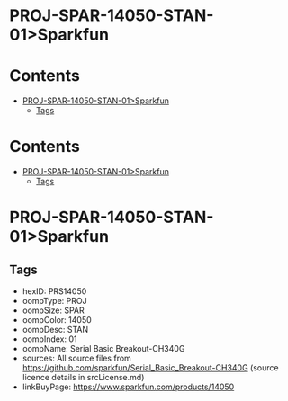
PROJ-SPAR-14050-STAN-01>Sparkfun
================================

Contents
========

* [PROJ-SPAR-14050-STAN-01>Sparkfun](#proj-spar-14050-stan-01sparkfun)
	* [Tags](#tags)

Contents
========

* [PROJ-SPAR-14050-STAN-01>Sparkfun](#proj-spar-14050-stan-01sparkfun)
	* [Tags](#tags)

# PROJ-SPAR-14050-STAN-01>Sparkfun

## Tags

- hexID: PRS14050
- oompType: PROJ
- oompSize: SPAR
- oompColor: 14050
- oompDesc: STAN
- oompIndex: 01
- oompName: Serial Basic Breakout-CH340G
- sources: All source files from https://github.com/sparkfun/Serial_Basic_Breakout-CH340G (source licence details in srcLicense.md)
- linkBuyPage: https://www.sparkfun.com/products/14050
